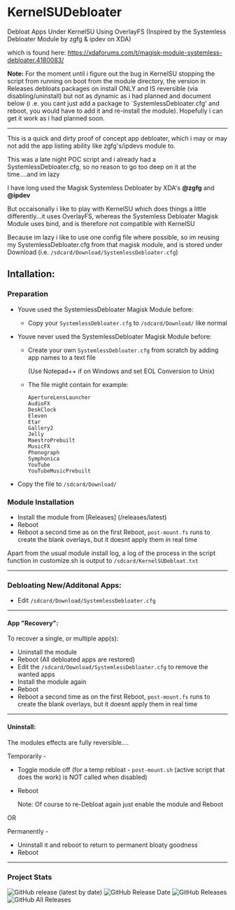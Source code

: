 # KernelSUDebloater
Debloat Apps Under KernelSU Using OverlayFS (Inspired by the Systemless Debloater Module by zgfg &amp; ipdev on XDA)

which is found here: https://xdaforums.com/t/magisk-module-systemless-debloater.4180083/


**Note:** For the moment until i figure out the bug in KernelSU stopping the script from running on boot from the module directory, the version in Releases debloats packages on install ONLY and IS reversible (via disabling/uninstall) but not as dynamic as
i had planned and document below (i .e. you cant just add a package to `SystemlessDebloater.cfg' and reboot, you would have to add it and re-install the module). Hopefully i can get it work as i had planned soon.

---

This is a quick and dirty proof of concept app debloater, which i may or may not add the app listing ability like zgfg's/ipdevs module to.

This was a late night POC script and i already had a SystemlessDebloater.cfg, so no reason to go too deep on it at the time....and im lazy

I have long used the Magisk Systemless Debloater by XDA's **@zgfg** and **@ipdev**

But occaisonally i like to play with KernelSU which does things a little differently...it uses OverlayFS, whereas the Systemless Debloater Magisk Module uses bind, and is therefore not compatible with KernelSU

Because im lazy i like to use one config file where possible, so im reusing my SystemlessDebloater.cfg from that magisk module, and is stored under Download (i.e. `/sdcard/Download/SystemlessDebloater.cfg`)

## Intallation: 

### Preparation

- Youve used the SystemlessDebloater Magisk Module before:

  - Copy your `SystemlessDebloater.cfg` to `/sdcard/Download/` like normal

- Youve never used the SystemlessDebloater Magisk Module before:
  - Create your own `SystemlessDebloater.cfg` from scratch by adding app names to a text file 

    (Use Notepad++ if on Windows and set EOL Conversion to Unix)

  - The file might contain for example:

      ```Aperture
      ApertureLensLauncher
      AudioFX
      DeskClock
      Eleven
      Etar
      Gallery2
      Jelly
      MaestroPrebuilt
      MusicFX
      Phonograph
      Symphonica
      YouTube
      YouTubeMusicPrebuilt
      ```

- Copy the file to `/sdcard/Download/`

### Module Installation

- Install the module from [Releases] (/releases/latest)
- Reboot
- Reboot a second time as on the first Reboot, `post-mount.fs` runs to create the blank overlays, but it doesnt apply them in real time

Apart from the usual module install log, a log of the process in the script function in customize.sh is output to `/sdcard/KernelSUDebloat.txt`

---

### Debloating New/Additonal Apps:

- Edit `/sdcard/Download/SystemlessDebloater.cfg`


---

#### App "Recovery":

To recover a single, or multiple app(s):

- Uninstall the module
- Reboot
(All debloated apps are restored)
- Edit the `/sdcard/Download/SystemlessDebloater.cfg` to remove the wanted apps
- Install the module again
- Reboot
- Reboot a second time as on the first Reboot, `post-mount.fs` runs to create the blank overlays, but it doesnt apply them in real time

---

#### Uninstall:

The modules effects are fully reversible....

Temporarily - 

- Toggle module off (for a temp rebloat - `post-mount.sh` (active script that does the work) is NOT called when disabled)
- Reboot

  Note: Of course to re-Debloat again just enable the module and Reboot

OR

Permanently -

- Uninstall it and reboot to return to permanent bloaty goodness
- Reboot

---

### Project Stats ###

![GitHub release (latest by date)](https://img.shields.io/github/v/release/adrianmmiller/KernelSUDebloater?label=Release&style=plastic)
![GitHub Release Date](https://img.shields.io/github/release-date/adrianmmiller/KernelSUDebloater?label=Release%20Date&style=plastic)
![GitHub Releases](https://img.shields.io/github/downloads/adrianmmiller/KernelSUDebloater/latest/total?label=Downloads%20%28Latest%20Release%29&style=plastic)
![GitHub All Releases](https://img.shields.io/github/downloads/adrianmmiller/KernelSUDebloater/total?label=Total%20Downloads%20%28All%20Releases%29&style=plastic)
